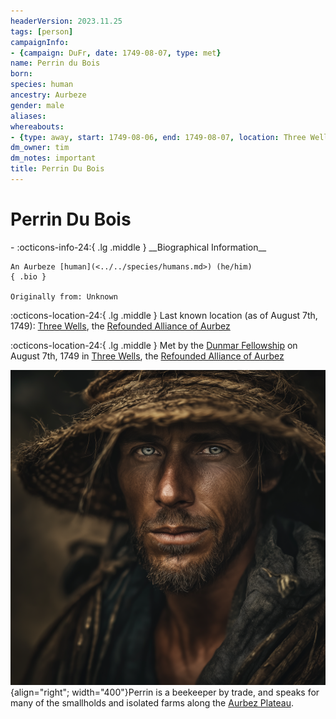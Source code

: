 ```yaml
---
headerVersion: 2023.11.25
tags: [person]
campaignInfo:
- {campaign: DuFr, date: 1749-08-07, type: met}
name: Perrin du Bois
born:
species: human
ancestry: Aurbeze
gender: male
aliases:
whereabouts:
- {type: away, start: 1749-08-06, end: 1749-08-07, location: Three Wells}
dm_owner: tim
dm_notes: important
title: Perrin Du Bois
---
```

# Perrin Du Bois
<div class="grid cards ext-narrow-margin ext-one-column" markdown>
- :octicons-info-24:{ .lg .middle } __Biographical Information__

    An Aurbeze [human](<../../species/humans.md>) (he/him)  
    { .bio }

    Originally from: Unknown
</div>

:octicons-location-24:{ .lg .middle } Last known location (as of August 7th, 1749): [Three Wells](<../../gazetteer/upper-istaros/refounded-alliance-of-aurbez/three-wells.md>), the [Refounded Alliance of Aurbez](<../../gazetteer/upper-istaros/refounded-alliance-of-aurbez/refounded-alliance-of-aurbez.md>)



:octicons-location-24:{ .lg .middle } Met by the [Dunmar Fellowship](<../pcs/dunmar-fellowship/dunmar-fellowship.md>) on August 7th, 1749 in [Three Wells](<../../gazetteer/upper-istaros/refounded-alliance-of-aurbez/three-wells.md>), the [Refounded Alliance of Aurbez](<../../gazetteer/upper-istaros/refounded-alliance-of-aurbez/refounded-alliance-of-aurbez.md>)  


![Perrin Du Bois](../../assets/perrin-du-bois.png){align="right"; width="400"}Perrin is a beekeeper by trade, and speaks for many of the smallholds and isolated farms along the [Aurbez Plateau](<../../gazetteer/upper-istaros/aurbez-plateau.md>). 




